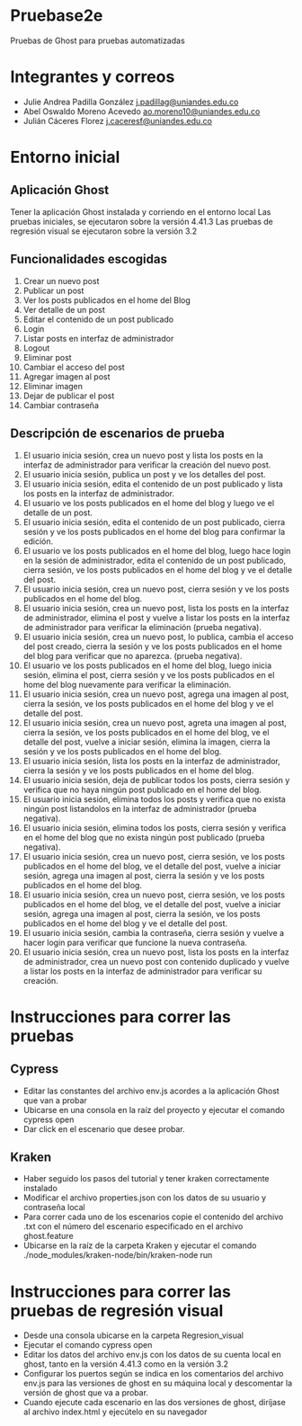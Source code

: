 # Pruebase2e
Pruebas de Ghost para pruebas automatizadas

# Integrantes y correos
- Julie Andrea Padilla González j.padillag@uniandes.edu.co
- Abel Oswaldo Moreno Acevedo ao.moreno10@uniandes.edu.co
- Julián Cáceres Florez j.caceresf@uniandes.edu.co

# Entorno inicial

## Aplicación Ghost
Tener la aplicación Ghost instalada y corriendo en el entorno local
Las pruebas iniciales, se ejecutaron sobre la versión 4.41.3
Las pruebas de regresión visual se ejecutaron sobre la versión 3.2

## Funcionalidades escogidas
1. Crear un nuevo post
2. Publicar un post
3. Ver los posts publicados en el home del Blog
4. Ver detalle de un post
5. Editar el contenido de un post publicado
6. Login
7. Listar posts en interfaz de administrador
8. Logout
9. Eliminar post
10. Cambiar el acceso del post
11. Agregar imagen al post
12. Eliminar imagen
13. Dejar de publicar el post
14. Cambiar contraseña

## Descripción de escenarios de prueba
1. El usuario inicia sesión, crea un nuevo post y lista los posts en la interfaz de administrador para verificar la creación del nuevo post.
2. El usuario inicia sesión, publica un post y ve los detalles del post.
3. El usuario inicia sesión, edita el contenido de un post publicado y lista los posts en la interfaz de administrador.
4. El usuario ve los posts publicados en el home del blog y luego ve el detalle de un post.
5. El usuario inicia sesión, edita el contenido de un post publicado, cierra sesión y ve los posts publicados en el home del blog para confirmar la edición.	
6. El usuario ve los posts publicados en el home del blog, luego hace login en la sesión de administrador, edita el contenido de un post publicado, cierra sesión, ve los posts publicados en el home del blog y ve el detalle del post.
7. El usuario inicia sesión, crea un nuevo post, cierra sesión y ve los posts publicados en el home del blog.
8. El usuario inicia sesión, crea un nuevo post, lista los posts en la interfaz de administrador, elimina el post y vuelve a listar los posts en la interfaz de administrador para verificar la eliminación (prueba negativa).
9. El usuario inicia sesión, crea un nuevo post, lo publica, cambia el acceso del post creado, cierra la sesión y ve los posts publicados en el home del blog para verificar que no aparezca. (prueba negativa).
10. El usuario ve los posts publicados en el home del blog, luego inicia sesión, elimina el post, cierra sesión y ve los posts publicados en el home del blog nuevamente para verificar la eliminación. 
11. El usuario inicia sesión, crea un nuevo post, agrega una imagen al post, cierra la sesión, ve los posts publicados en el home del blog y ve el detalle del post. 
12. El usuario inicia sesión, crea un nuevo post, agreta una imagen al post, cierra la sesión, ve los posts publicados en el home del blog, ve el detalle del post, vuelve a iniciar sesión, elimina la imagen, cierra la sesión y ve los posts publicados en el home del blog.
13. El usuario inicia sesión, lista los posts en la interfaz de administrador, cierra la sesión y ve los posts publicados en el home del blog. 
14. El usuario inicia sesión,  deja de publicar todos los posts, cierra sesión y verifica que no haya ningún post publicado en el home del blog.
15. El usuario inicia sesión, elimina todos los posts y verifica que no exista ningún post listandolos en la interfaz de administrador (prueba negativa).
16. El usuario inicia sesión, elimina todos los posts, cierra sesión y verifica en el home del blog que no exista ningún post publicado (prueba negativa).
17. El usuario inicia sesión, crea un nuevo post, cierra sesión, ve los posts publicados en el home del blog, ve el detalle del post, vuelve a iniciar sesión, agrega una imagen al post,  cierra la sesión y ve los posts publicados en el home del blog. 
18. El usuario inicia sesión, crea un nuevo post, cierra sesión, ve los posts publicados en el home del blog, ve el detalle del post, vuelve a iniciar sesión, agrega una imagen al post,  cierra la sesión, ve los posts publicados en el home del blog y ve el detalle del post.
19. El usuario inicia sesión, cambia la contraseña, cierra sesión y vuelve a hacer login para verificar que funcione la nueva contraseña.
20. El usuario inicia sesión, crea un nuevo post,  lista los posts en la interfaz de administrador, crea un nuevo post con contenido duplicado y vuelve a listar los posts en la interfaz de administrador para verificar su creación.

# Instrucciones para correr las pruebas 
## Cypress
- Editar las constantes del archivo env.js acordes a la aplicación Ghost que van a probar
- Ubicarse en una consola en la raíz del proyecto y ejecutar el comando cypress open
- Dar click en el escenario que desee probar.

## Kraken
- Haber seguido los pasos del tutorial y tener kraken correctamente instalado
- Modificar el archivo properties.json con los datos de su usuario y contraseña local
- Para correr cada uno de los escenarios copie el contenido del archivo .txt con el número del escenario especificado en el archivo ghost.feature
- Ubicarse en la raíz de la carpeta Kraken y ejecutar el comando ./node_modules/kraken-node/bin/kraken-node run

# Instrucciones para correr las pruebas de regresión visual
- Desde una consola ubicarse en la carpeta Regresion_visual
- Ejecutar el comando cypress open
- Editar los datos del archivo env.js con los datos de su cuenta local en ghost, tanto en la versión 4.41.3 como en la versión 3.2
- Configurar los puertos según se indica en los comentarios del archivo env.js para las versiones de ghost en su máquina local y descomentar la versión de ghost que va a probar.
- Cuando ejecute cada escenario en las dos versiones de ghost, diríjase al archivo index.html y ejecútelo en su navegador
